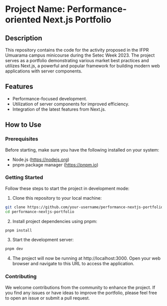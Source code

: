 # Project Name: Performance-oriented Next.js Portfolio

## Description

This repository contains the code for the activity proposed in the IFPR Umuarama campus minicourse during the Setec Week 2023. The project serves as a portfolio demonstrating various market best practices and utilizes Next.js, a powerful and popular framework for building modern web applications with server components.

## Features

- Performance-focused development.
- Utilization of server components for improved efficiency.
- Integration of the latest features from Next.js.

## How to Use

### Prerequisites

Before starting, make sure you have the following installed on your system:

- Node.js (https://nodejs.org)
- pnpm package manager (https://pnpm.io)

### Getting Started

Follow these steps to start the project in development mode:

1. Clone this repository to your local machine:

```bash
git clone https://github.com/your-username/performance-nextjs-portfolio.git
cd performance-nextjs-portfolio
```

2. Install project dependencies using pnpm:
```bash
pnpm install
```

3. Start the development server:
```bash
pnpm dev
```

4. The project will now be running at http://localhost:3000. Open your web browser and navigate to this URL to access the application.

### Contributing
We welcome contributions from the community to enhance the project. If you find any issues or have ideas to improve the portfolio, please feel free to open an issue or submit a pull request.